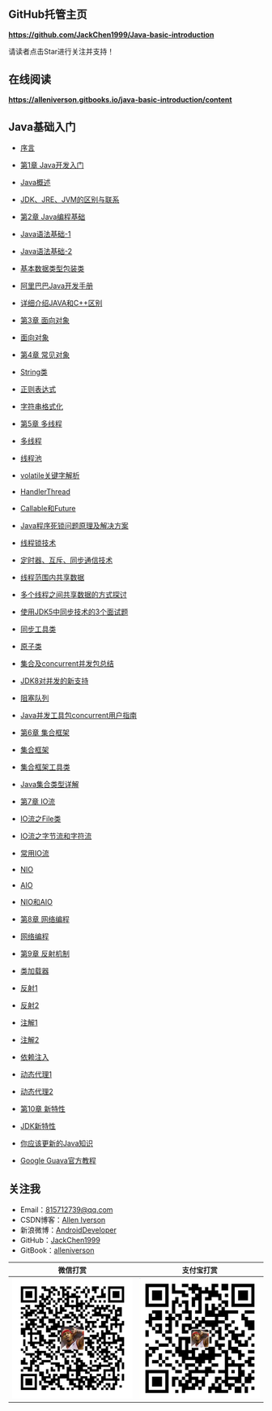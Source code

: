 ## GitHub托管主页

**https://github.com/JackChen1999/Java-basic-introduction**

请读者点击Star进行关注并支持！

## 在线阅读

**https://alleniverson.gitbooks.io/java-basic-introduction/content**

## Java基础入门

* [序言](README.md)

* [第1章 Java开发入门](第1章%20Java开发入门/README.md)
* [Java概述](第1章%20Java开发入门/Java概述.md)
* [JDK、JRE、JVM的区别与联系](第1章%20Java开发入门/JDK、JRE、JVM的区别与联系.md)

* [第2章 Java编程基础](第2章%20Java编程基础/README.md)
* [Java语法基础-1](第2章%20Java编程基础/Java语法基础-1.md)
* [Java语法基础-2](第2章%20Java编程基础/Java语法基础-2.md)
* [基本数据类型包装类](第2章%20Java编程基础/基本数据类型包装类.md)
* [阿里巴巴Java开发手册](第2章%20Java编程基础/阿里巴巴Java开发手册.md)
* [详细介绍JAVA和C++区别](第2章%20Java编程基础/详细介绍JAVA和C++区别.md)

* [第3章 面向对象](第3章%20面向对象/README.md)
* [面向对象](第3章%20面向对象/面向对象.md)

* [第4章 常见对象](第4章%20常见对象/README.md)
* [String类](第4章%20常见对象/String类.md)
* [正则表达式](第4章%20常见对象/正则表达式.md)
* [字符串格式化](第4章%20常见对象/字符串格式化.md)

* [第5章 多线程](第5章%20多线程/README.md)
* [多线程](第5章%20多线程/多线程.md)
* [线程池](第5章%20多线程/线程池.md)
* [volatile关键字解析](第5章%20多线程/volatile关键字解析.md)
* [HandlerThread](第5章%20多线程/HandlerThread.md)
* [Callable和Future](第5章%20多线程/Callable和Future.md)
* [Java程序死锁问题原理及解决方案](第5章%20多线程/Java程序死锁问题原理及解决方案.md)
* [线程锁技术](第5章%20多线程/线程锁技术.md)
* [定时器、互斥、同步通信技术](第5章%20多线程/定时器、互斥、同步通信技术.md)
* [线程范围内共享数据](第5章%20多线程/线程范围内共享数据.md)
* [多个线程之间共享数据的方式探讨](第5章%20多线程/多个线程之间共享数据的方式探讨.md)
* [使用JDK5中同步技术的3个面试题](第5章%20多线程/使用JDK5中同步技术的3个面试题.md)
* [同步工具类](第5章%20多线程/同步工具类.md)
* [原子类](第5章%20多线程/原子类.md)
* [集合及concurrent并发包总结](第5章%20多线程/集合及concurrent并发包总结.md)
* [JDK8对并发的新支持](第5章%20多线程/JDK8对并发的新支持.md)
* [阻塞队列](第5章%20多线程/阻塞队列.md)
* [Java并发工具包concurrent用户指南](第5章%20多线程/Java并发工具包concurrent用户指南.md)

* [第6章 集合框架](第6章%20集合框架/README.md)
* [集合框架](第6章%20集合框架/集合框架.md)
* [集合框架工具类](第6章%20集合框架/集合框架工具类.md)
* [Java集合类型详解](第6章%20集合框架/Java集合类型详解.md)

* [第7章 IO流](第7章%20IO流/README.md)
* [IO流之File类](第7章%20IO流/IO流之File类.md)
* [IO流之字节流和字符流](第7章%20IO流/IO流之字节流和字符流.md)
* [常用IO流](第7章%20IO流/常用IO流.md)
* [NIO](第7章%20IO流/NIO.md)
* [AIO](第7章%20IO流/AIO.md)
* [NIO和AIO](第7章%20IO流/NIO和AIO.md)

* [第8章 网络编程](第8章%20网络编程/README.md)
* [网络编程](第8章%20网络编程/网络编程.md)

* [第9章 反射机制](第9章%20反射机制/README.md)
* [类加载器](第9章%20反射机制/类加载器.md)
* [反射1](第9章%20反射机制/反射.md)
* [反射2](第9章%20反射机制/Java反射.md)
* [注解1](第9章%20反射机制/注解.md)
* [注解2](第9章%20反射机制/Java注解.md)
* [依赖注入](第9章%20反射机制/依赖注入.md)
* [动态代理1](第9章%20反射机制/动态代理.md)
* [动态代理2](第9章%20反射机制/Java动态代理.md)

* [第10章 新特性](第10章%20新特性/README.md)
* [JDK新特性](第10章%20新特性/JDK新特性.md)
* [你应该更新的Java知识](第10章%20新特性/你应该更新的Java知识.md)
* [Google Guava官方教程](第10章%20新特性/Google%20Guava官方教程.md)

 ## 关注我

- Email：<815712739@qq.com>
- CSDN博客：[Allen Iverson](http://blog.csdn.net/axi295309066)
- 新浪微博：[AndroidDeveloper](http://weibo.com/u/1848214604?topnav=1&wvr=6&topsug=1&is_all=1)
- GitHub：[JackChen1999](https://github.com/JackChen1999)
- GitBook：[alleniverson](https://www.gitbook.com/@alleniverson)

|                   微信打赏                   |                  支付宝打赏                   |
| :--------------------------------------: | :--------------------------------------: |
| <img src="assets/weixin.png" width="300" /> | <img src="assets/支付宝.jpg" width="300" /> |
